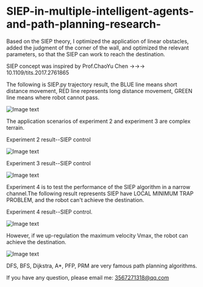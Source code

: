 # SIEP-in-multiple-intelligent-agents-and-path-planning-research-

Based on the SIEP theory, I optimized the application of linear obstacles, added the judgment of the corner of the wall, and optimized the relevant parameters, so that the SIEP can work to reach the destination. 

SIEP concept was inspired by Prof.ChaoYu Chen ->->->   10.1109/tits.2017.2761865

The following is SIEP.py trajectory result, the BLUE line means short distance movement, RED line represents long distance movement, GREEN line means where robot cannot pass.

![Image text](https://github.com/GSSfearless/SIEP-in-multiple-intelligent-agents-and-path-planning-research-/blob/main/Exp_01_Fig6.png)

The application scenarios of experiment 2 and experiment 3 are complex terrain. 

Experiment 2 result--SIEP control

![Image text](https://github.com/GSSfearless/SIEP-in-multiple-intelligent-agents-and-path-planning-research-/blob/main/Exp_02_result.png)

Experiment 3 result--SIEP control 

![Image text](https://github.com/GSSfearless/SIEP-in-multiple-intelligent-agents-and-path-planning-research-/blob/main/Exp_03_result.png)

Experiment 4 is to test the performance of the SIEP algorithm in a narrow channel.The following result represents SIEP have LOCAL MINIMUM TRAP PROBLEM, and the robot can't achieve the destination.

Experiment 4 result--SIEP control. 

![Image text](https://github.com/GSSfearless/SIEP-in-multiple-intelligent-agents-and-path-planning-research-/blob/main/Exp_04_oscillation_result.png)

However, if we up-regulation the maximum velocity Vmax, the robot can achieve the destination.

![Image text](https://github.com/GSSfearless/SIEP-in-multiple-intelligent-agents-and-path-planning-research-/blob/main/Exp_04_result.png)

DFS, BFS, Dijkstra, A*, PFP, PRM are very famous path planning algorithms.

If you have any question, please email me: 3567271318@qq.com 
